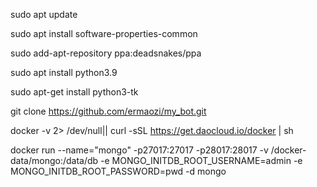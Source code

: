 

sudo apt update

sudo apt install software-properties-common

sudo add-apt-repository ppa:deadsnakes/ppa

sudo apt install python3.9

sudo apt-get install python3-tk

git clone https://github.com/ermaozi/my_bot.git

docker -v  2> /dev/null|| curl -sSL https://get.daocloud.io/docker | sh


docker run  --name="mongo"  -p27017:27017 -p28017:28017 -v /docker-data/mongo:/data/db -e MONGO_INITDB_ROOT_USERNAME=admin -e MONGO_INITDB_ROOT_PASSWORD=pwd  -d mongo

